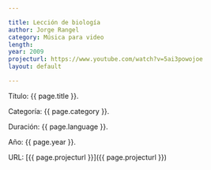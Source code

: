 ```yaml
---

title: Lección de biología
author: Jorge Rangel
category: Música para video
length: 
year: 2009
projecturl: https://www.youtube.com/watch?v=5ai3powojoe
layout: default

---
```


Título: {{ page.title }}.

Categoría: {{ page.category }}.

Duración: {{ page.language }}.

Año: {{ page.year }}.

URL: [{{ page.projecturl }}]({{ page.projecturl }})